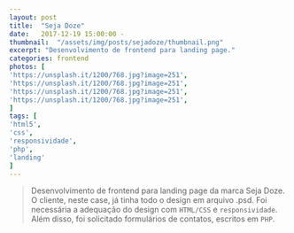 ```yaml
---
layout: post
title:  "Seja Doze"
date:   2017-12-19 15:00:00 -
thumbnail:  "/assets/img/posts/sejadoze/thumbnail.png"
excerpt: "Desenvolvimento de frontend para landing page."
categories: frontend
photos: [
'https://unsplash.it/1200/768.jpg?image=251',
'https://unsplash.it/1200/768.jpg?image=251',
'https://unsplash.it/1200/768.jpg?image=251',
'https://unsplash.it/1200/768.jpg?image=251',
]
tags: [
'html5',
'css',
'responsividade',
'php',
'landing'
]
---
```


> Desenvolvimento de frontend para landing page da marca Seja Doze. O cliente, neste case, já tinha todo o design em arquivo .psd. Foi necessária a adequação do design com `HTML/CSS` e `responsividade`. Além disso, foi solicitado  formulários de contatos, escritos em `PHP`.
